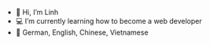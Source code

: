 - 👋 Hi, I’m Linh
- :computer: I’m currently learning how to become a web developer
- :speech_balloon: German, English, Chinese, Vietnamese

<!---
LinhSt1908/LinhSt1908 is a ✨ special ✨ repository because its `README.md` (this file) appears on your GitHub profile.
You can click the Preview link to take a look at your changes.
--->
